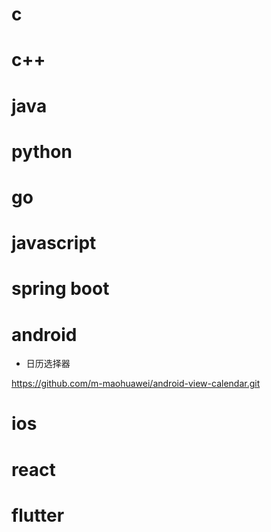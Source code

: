 # c

# c++

# java

# python

# go

# javascript

# spring boot

# android

- 日历选择器

https://github.com/m-maohuawei/android-view-calendar.git

# ios

# react

# flutter
